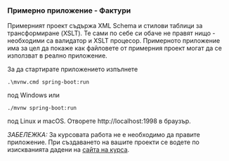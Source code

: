### Примерно приложение - Фактури

Примерният проект съдържа XML Schema и
стилови таблици за трансформиране (XSLT). Те сами по себе си
обаче не правят нищо - необходими са валидатор и XSLT процесор.
Примерното приложение има за цел да покаже как файловете от
примерния проект могат да се използват в реално приложение.

За да стартирате приложението изпълнете

    .\mvnw.cmd spring-boot:run

под Windows или

    ./mvnw spring-boot:run

под Linux и macOS. Отворете http://localhost:1998 в браузър.

*ЗАБЕЛЕЖКА:* За курсовата работа не е необходимо да правите приложение.
При създаването на вашите проекти се водете по изискванията дадени на
[сайта на курса][изисквания към курсовите проекти].

  [изисквания към курсовите проекти]: http://xmlcourse.free.bg/xmlcoursework.html
